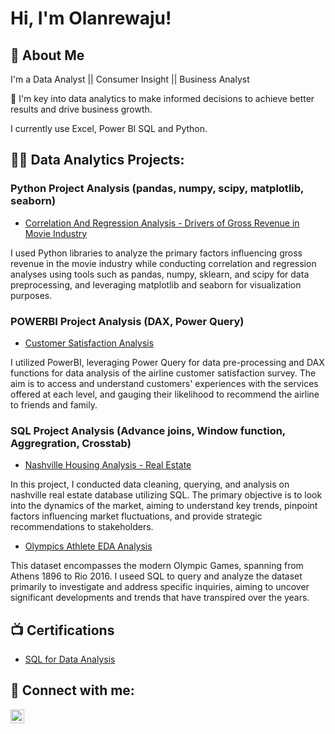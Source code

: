 <h1>Hi, I'm Olanrewaju! </h1>

## 🚀 About Me
I'm a Data Analyst || Consumer Insight || Business Analyst

👀 I'm key into data analytics to make informed decisions to achieve better results and drive business growth.

I currently use Excel, Power BI SQL and Python.

<h2>👨‍💻 Data Analytics Projects:</h2>

  ### Python Project Analysis (pandas, numpy, scipy, matplotlib, seaborn)

  - [Correlation And Regression Analysis - Drivers of Gross Revenue in Movie Industry](https://github.com/OlanrewajuDatanalyst/Regression-and-Correlation-Analysis-Using-Python-Libraries.git)

I used Python libraries to analyze the primary factors influencing gross revenue in the movie industry while conducting correlation and regression analyses using tools such as pandas, numpy, sklearn, and scipy for data preprocessing, and leveraging matplotlib and seaborn for visualization purposes.

  ### POWERBI Project Analysis (DAX, Power Query)

  - [Customer Satisfaction Analysis](https://github.com/OlanrewajuDatanalyst/Customer-Satisfaction-Survey-Analysis.git)

I utilized PowerBI, leveraging Power Query for data pre-processing and DAX functions for data analysis of the airline customer satisfaction survey. The aim is to access and understand customers' experiences with the services offered at each level, and gauging their likelihood to recommend the airline to friends and family.
    
  ### SQL Project Analysis (Advance joins, Window function, Aggregration, Crosstab)
  - [Nashville Housing Analysis - Real Estate](https://github.com/OlanrewajuDatanalyst/Nashville-Housing-Analysis-Using-SQL.git)

In this project, I conducted data cleaning, querying, and analysis on nashville real estate database utilizing SQL. The primary objective is to look into the dynamics of the market, aiming to understand key trends, pinpoint factors influencing market fluctuations, and provide strategic recommendations to stakeholders.


  - [Olympics Athlete EDA Analysis](https://github.com/OlanrewajuDatanalyst/Olympics-Athlete-Events-EDA-Analysis)

This dataset encompasses the modern Olympic Games, spanning from Athens 1896 to Rio 2016. I useed SQL to query and analyze the dataset primarily to investigate and address specific inquiries, aiming to uncover significant developments and trends that have transpired over the years.

<h2>📺 Certifications</h2>

- [SQL for Data Analysis](https://www.linkedin.com/learning/certificates/f06d79bc0c756170c2c03e791fb2b87cc12f023168435bcba7106d0873eb70cb?lipi=urn%3Ali%3Apage%3Ad_flagship3_profile_view_base_certifications_details%3Blw2vDeYZQseCp%2FApvzC7og%3D%3D)

<h2> 🤳 Connect with me:</h2>

[<img align="left" alt="JoshMadakor | LinkedIn" width="22px" src="https://cdn.jsdelivr.net/npm/simple-icons@v3/icons/linkedin.svg" />][linkedin]

[linkedin]: https://linkedin.com/in/joshmadakor

<!--
**joshmadakor1/joshmadakor1** is a ✨ _special_ ✨ repository because its `README.md` (this file) appears on your GitHub profile.

Here are some ideas to get you started:

- 🔭 I’m currently working on ...
- 🌱 I’m currently learning ...
- 👯 I’m looking to collaborate on ...
- 🤔 I’m looking for help with ...
- 💬 Ask me about ...
- 📫 How to reach me: ...
- 😄 Pronouns: ...
- ⚡ Fun fact: ...
-->
